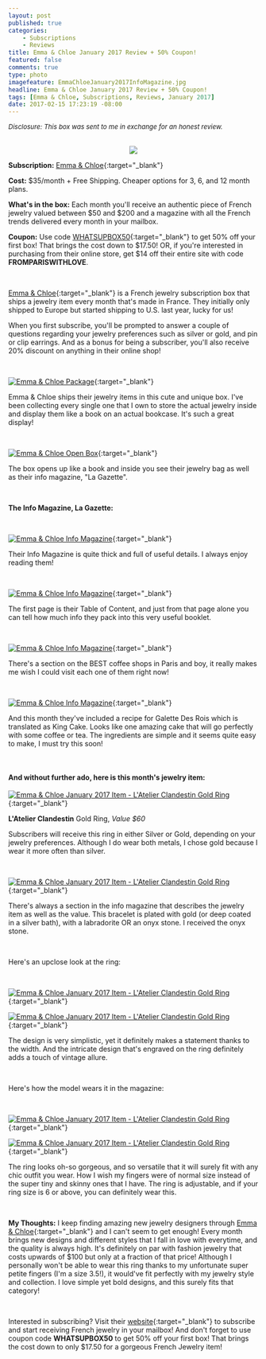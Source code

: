 ```yaml
---
layout: post
published: true
categories: 
    - Subscriptions
    - Reviews
title: Emma & Chloe January 2017 Review + 50% Coupon!
featured: false
comments: true
type: photo
imagefeature: EmmaChloeJanuary2017InfoMagazine.jpg
headline: Emma & Chloe January 2017 Review + 50% Coupon!
tags: [Emma & Chloe, Subscriptions, Reviews, January 2017]
date: 2017-02-15 17:23:19 -08:00
---
```


<i><font size="2">Disclosure: This box was sent to me in exchange for an honest review.</font></i>

<br>

<center><a target="_blank" href="http://shareasale.com/r.cfm?b=879944&amp;u=1115177&amp;m=65239&amp;urllink=&amp;afftrack="><img src="http://static.shareasale.com/image/65239/Logo_00.png" border="0" />
</a></center>

**Subscription:** [Emma & Chloe](http://www.shareasale.com/r.cfm?B=852386&U=1115177&M=65239&urllink=){:target="_blank"}

**Cost:** $35/month + Free Shipping. Cheaper options for 3, 6, and 12 month plans.

**What's in the box:** Each month you'll receive an authentic piece of French jewelry valued between $50 and $200 and a magazine with all the French trends delivered every month in your mailbox.

**Coupon:** Use code [WHATSUPBOX50](https://account.shareasale.com/a-getmerchantcode.cfm?merchantId=65239https://us.emma-chloe.com/pages/valentines-day-from-paris){:target="_blank"} to get 50% off your first box! That brings the cost down to $17.50! OR, if you're interested in purchasing from their online store, get $14 off their entire site with code <b>FROMPARISWITHLOVE</b>.

<br>

[Emma & Chloe](http://www.shareasale.com/r.cfm?B=852386&U=1115177&M=65239&urllink=){:target="_blank"} is a French jewelry subscription box that ships a jewelry item every month that's made in France. They initially only shipped to Europe but started shipping to U.S. last year, lucky for us!

When you first subscribe, you'll be prompted to answer a couple of questions regarding your jewelry preferences such as silver or gold, and pin or clip earrings. And as a bonus for being a subscriber, you'll also receive 20% discount on anything in their online shop!

<br>

[![Emma & Chloe Package](http://whatsupmailbox.com/images/EmmaChloeJanuary2017Box.jpg)](http://www.shareasale.com/r.cfm?B=852386&U=1115177&M=65239&urllink=){:target="_blank"}

Emma & Chloe ships their jewelry items in this cute and unique box. I've been collecting every single one that I own to store the actual jewelry inside and display them like a book on an actual bookcase. It's such a great display!

<br>

[![Emma & Chloe Open Box](http://whatsupmailbox.com/images/EmmaChloeJanuary2017OpenBox.jpg)](http://www.shareasale.com/r.cfm?B=852386&U=1115177&M=65239&urllink=){:target="_blank"}
 
The box opens up like a book and inside you see their jewelry bag as well as their info magazine, "La Gazette".

<br>

**The Info Magazine, La Gazette:**

<br>

[![Emma & Chloe Info Magazine](http://whatsupmailbox.com/images/EmmaChloeJanuary2017InfoMagazine.jpg)](http://www.shareasale.com/r.cfm?B=852386&U=1115177&M=65239&urllink=){:target="_blank"}

Their Info Magazine is quite thick and full of useful details. I always enjoy reading them!

<br>

[![Emma & Chloe Info Magazine](http://whatsupmailbox.com/images/EmmaChloeJanuary2017InfoMagazine02.jpg)](http://www.shareasale.com/r.cfm?B=852386&U=1115177&M=65239&urllink=){:target="_blank"}

The first page is their Table of Content, and just from that page alone you can tell how much info they pack into this very useful booklet.

<br>

[![Emma & Chloe Info Magazine](http://whatsupmailbox.com/images/EmmaChloeJanuary2017InfoMagazine03.jpg)](http://www.shareasale.com/r.cfm?B=852386&U=1115177&M=65239&urllink=){:target="_blank"}

There's a section on the BEST coffee shops in Paris and boy, it really makes me wish I could visit each one of them right now!

<br>

[![Emma & Chloe Info Magazine](http://whatsupmailbox.com/images/EmmaChloeJanuary2017InfoMagazine04.jpg)](http://www.shareasale.com/r.cfm?B=852386&U=1115177&M=65239&urllink=){:target="_blank"}

And this month they've included a recipe for Galette Des Rois which is translated as King Cake. Looks like one amazing cake that will go perfectly with some coffee or tea. The ingredients are simple and it seems quite easy to make, I must try this soon!

<br>

<H4>And without further ado, here is this month's jewelry item:</H4>

[![Emma & Chloe January 2017 Item - L'Atelier Clandestin Gold Ring](http://whatsupmailbox.com/images/EmmaChloeJanuary2017LAtelierClandestinGoldRing.jpg)](http://www.shareasale.com/r.cfm?B=852386&U=1115177&M=65239&urllink=){:target="_blank"}

**L'Atelier Clandestin** Gold Ring, *Value $60*

Subscribers will receive this ring in either Silver or Gold, depending on your jewelry preferences. Although I do wear both metals, I chose gold because I wear it more often than silver.

<br>

[![Emma & Chloe January 2017 Item - L'Atelier Clandestin Gold Ring](http://whatsupmailbox.com/images/EmmaChloeJanuary2017LAtelierClandestinRingInfo.jpg)](http://www.shareasale.com/r.cfm?B=852386&U=1115177&M=65239&urllink=){:target="_blank"}

There's always a section in the info magazine that describes the jewelry item as well as the value. This bracelet is plated with gold (or deep coated in a silver bath), with a labradorite OR an onyx stone. I received the onyx stone.

<br>

Here's an upclose look at the ring:

<br>

[![Emma & Chloe January 2017 Item - L'Atelier Clandestin Gold Ring](http://whatsupmailbox.com/images/EmmaChloeJanuary2017LAtelierClandestinGoldRing02.jpg)](http://www.shareasale.com/r.cfm?B=852386&U=1115177&M=65239&urllink=){:target="_blank"}

[![Emma & Chloe January 2017 Item - L'Atelier Clandestin Gold Ring](http://whatsupmailbox.com/images/EmmaChloeJanuary2017LAtelierClandestinGoldRing03.jpg)](http://www.shareasale.com/r.cfm?B=852386&U=1115177&M=65239&urllink=){:target="_blank"}

The design is very simplistic, yet it definitely makes a statement thanks to the width. And the intricate design that's engraved on the ring definitely adds a touch of vintage allure.

<br>

Here's how the model wears it in the magazine:

<br>

[![Emma & Chloe January 2017 Item - L'Atelier Clandestin Gold Ring](http://whatsupmailbox.com/images/EmmaChloeJanuary2017LAtelierClandestinGoldRing04.jpg)](http://www.shareasale.com/r.cfm?B=852386&U=1115177&M=65239&urllink=){:target="_blank"}

[![Emma & Chloe January 2017 Item - L'Atelier Clandestin Gold Ring](http://whatsupmailbox.com/images/EmmaChloeJanuary2017LAtelierClandestinGoldRing05.jpg)](http://www.shareasale.com/r.cfm?B=852386&U=1115177&M=65239&urllink=){:target="_blank"}

The ring looks oh-so gorgeous, and so versatile that it will surely fit with any chic outfit you wear. How I wish my fingers were of normal size instead of the super tiny and skinny ones that I have. The ring is adjustable, and if your ring size is 6 or above, you can definitely wear this.

<br>


<i class="icon-exclamation-sign"></i> **My Thoughts:** I keep finding amazing new jewelry designers through [Emma & Chloe](http://www.shareasale.com/r.cfm?B=852386&U=1115177&M=65239&urllink=){:target="_blank"} and I can't seem to get enough! Every month brings new designs and different styles that I fall in love with everytime, and the quality is always high. It's definitely on par with fashion jewelry that costs upwards of $100 but only at a fraction of that price! Although I personally won't be able to wear this ring thanks to my unfortunate super petite fingers (I'm a size 3.5!), it would've fit perfectly with my jewelry style and collection. I love simple yet bold designs, and this surely fits that category!

<br>

Interested in subscribing? Visit their [website](http://www.shareasale.com/r.cfm?B=852386&U=1115177&M=65239&urllink=){:target="_blank"} to subscribe and start receiving French jewelry in your mailbox! And don't forget to use coupon code **WHATSUPBOX50** to get 50% off your first box! That brings the cost down to only $17.50 for a gorgeous French Jewelry item!
